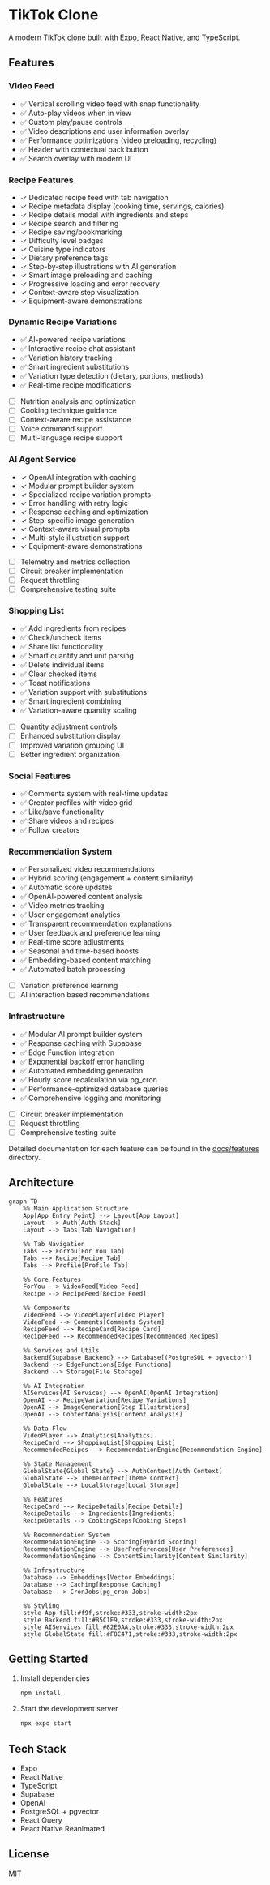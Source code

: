 # TikTok Clone

A modern TikTok clone built with Expo, React Native, and TypeScript.

## Features

### Video Feed
- ✅ Vertical scrolling video feed with snap functionality
- ✅ Auto-play videos when in view
- ✅ Custom play/pause controls
- ✅ Video descriptions and user information overlay
- ✅ Performance optimizations (video preloading, recycling)
- ✅ Header with contextual back button
- ✅ Search overlay with modern UI

### Recipe Features
- ✓ Dedicated recipe feed with tab navigation
- ✓ Recipe metadata display (cooking time, servings, calories)
- ✓ Recipe details modal with ingredients and steps
- ✓ Recipe search and filtering
- ✓ Recipe saving/bookmarking
- ✓ Difficulty level badges
- ✓ Cuisine type indicators
- ✓ Dietary preference tags
- ✓ Step-by-step illustrations with AI generation
- ✓ Smart image preloading and caching
- ✓ Progressive loading and error recovery
- ✓ Context-aware step visualization
- ✓ Equipment-aware demonstrations

### Dynamic Recipe Variations
- ✅ AI-powered recipe variations
- ✅ Interactive recipe chat assistant
- ✅ Variation history tracking
- ✅ Smart ingredient substitutions
- ✅ Variation type detection (dietary, portions, methods)
- ✅ Real-time recipe modifications
- [ ] Nutrition analysis and optimization
- [ ] Cooking technique guidance
- [ ] Context-aware recipe assistance
- [ ] Voice command support
- [ ] Multi-language recipe support

### AI Agent Service
- ✓ OpenAI integration with caching
- ✓ Modular prompt builder system
- ✓ Specialized recipe variation prompts
- ✓ Error handling with retry logic
- ✓ Response caching and optimization
- ✓ Step-specific image generation
- ✓ Context-aware visual prompts
- ✓ Multi-style illustration support
- ✓ Equipment-aware demonstrations
- [ ] Telemetry and metrics collection
- [ ] Circuit breaker implementation
- [ ] Request throttling
- [ ] Comprehensive testing suite

### Shopping List
- ✅ Add ingredients from recipes
- ✅ Check/uncheck items
- ✅ Share list functionality
- ✅ Smart quantity and unit parsing
- ✅ Delete individual items
- ✅ Clear checked items
- ✅ Toast notifications
- ✅ Variation support with substitutions
- ✅ Smart ingredient combining
- ✅ Variation-aware quantity scaling
- [ ] Quantity adjustment controls
- [ ] Enhanced substitution display
- [ ] Improved variation grouping UI
- [ ] Better ingredient organization

### Social Features
- ✅ Comments system with real-time updates
- ✅ Creator profiles with video grid
- ✅ Like/save functionality
- ✅ Share videos and recipes
- ✅ Follow creators

### Recommendation System
- ✅ Personalized video recommendations
- ✅ Hybrid scoring (engagement + content similarity)
- ✅ Automatic score updates
- ✅ OpenAI-powered content analysis
- ✅ Video metrics tracking
- ✅ User engagement analytics
- ✅ Transparent recommendation explanations
- ✅ User feedback and preference learning
- ✅ Real-time score adjustments
- ✅ Seasonal and time-based boosts
- ✅ Embedding-based content matching
- ✅ Automated batch processing
- [ ] Variation preference learning
- [ ] AI interaction based recommendations

### Infrastructure
- ✅ Modular AI prompt builder system
- ✅ Response caching with Supabase
- ✅ Edge Function integration
- ✅ Exponential backoff error handling
- ✅ Automated embedding generation
- ✅ Hourly score recalculation via pg_cron
- ✅ Performance-optimized database queries
- ✅ Comprehensive logging and monitoring
- [ ] Circuit breaker implementation
- [ ] Request throttling
- [ ] Comprehensive testing suite

Detailed documentation for each feature can be found in the [docs/features](docs/features) directory.

## Architecture

```mermaid
graph TD
    %% Main Application Structure
    App[App Entry Point] --> Layout[App Layout]
    Layout --> Auth[Auth Stack]
    Layout --> Tabs[Tab Navigation]
    
    %% Tab Navigation
    Tabs --> ForYou[For You Tab]
    Tabs --> Recipe[Recipe Tab]
    Tabs --> Profile[Profile Tab]
    
    %% Core Features
    ForYou --> VideoFeed[Video Feed]
    Recipe --> RecipeFeed[Recipe Feed]
    
    %% Components
    VideoFeed --> VideoPlayer[Video Player]
    VideoFeed --> Comments[Comments System]
    RecipeFeed --> RecipeCard[Recipe Card]
    RecipeFeed --> RecommendedRecipes[Recommended Recipes]
    
    %% Services and Utils
    Backend{Supabase Backend} --> Database[(PostgreSQL + pgvector)]
    Backend --> EdgeFunctions[Edge Functions]
    Backend --> Storage[File Storage]
    
    %% AI Integration
    AIServices{AI Services} --> OpenAI[OpenAI Integration]
    OpenAI --> RecipeVariation[Recipe Variations]
    OpenAI --> ImageGeneration[Step Illustrations]
    OpenAI --> ContentAnalysis[Content Analysis]
    
    %% Data Flow
    VideoPlayer --> Analytics[Analytics]
    RecipeCard --> ShoppingList[Shopping List]
    RecommendedRecipes --> RecommendationEngine[Recommendation Engine]
    
    %% State Management
    GlobalState{Global State} --> AuthContext[Auth Context]
    GlobalState --> ThemeContext[Theme Context]
    GlobalState --> LocalStorage[Local Storage]
    
    %% Features
    RecipeCard --> RecipeDetails[Recipe Details]
    RecipeDetails --> Ingredients[Ingredients]
    RecipeDetails --> CookingSteps[Cooking Steps]
    
    %% Recommendation System
    RecommendationEngine --> Scoring[Hybrid Scoring]
    RecommendationEngine --> UserPreferences[User Preferences]
    RecommendationEngine --> ContentSimilarity[Content Similarity]
    
    %% Infrastructure
    Database --> Embeddings[Vector Embeddings]
    Database --> Caching[Response Caching]
    Database --> CronJobs[pg_cron Jobs]
    
    %% Styling
    style App fill:#f9f,stroke:#333,stroke-width:2px
    style Backend fill:#85C1E9,stroke:#333,stroke-width:2px
    style AIServices fill:#82E0AA,stroke:#333,stroke-width:2px
    style GlobalState fill:#F8C471,stroke:#333,stroke-width:2px
```

## Getting Started

1. Install dependencies
   ```bash
   npm install
   ```

2. Start the development server
   ```bash
   npx expo start
   ```

## Tech Stack
- Expo
- React Native
- TypeScript
- Supabase
- OpenAI
- PostgreSQL + pgvector
- React Query
- React Native Reanimated


## License
MIT

